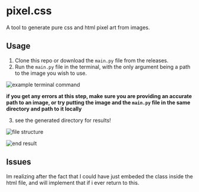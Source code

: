# pixel.css
A tool to generate pure css and html pixel art from images.
## Usage
1. Clone this repo or download the `main.py` file from the releases.
2. Run the `main.py` file in the terminal, with the only argument being a path to the image you wish to use.

![example terminal command](https://media.discordapp.net/attachments/790703174746636328/995143329455018034/unknown.png)

**if you get any errors at this step, make sure you are providing an accurate path to an image, or try putting the image and the `main.py` file in the same directory and path to it locally**

3. see the generated directory for results!

![file structure](https://media.discordapp.net/attachments/790703174746636328/995143454361407588/unknown.png)

![end result](https://media.discordapp.net/attachments/790703174746636328/995143956503470251/unknown.png)

## Issues

Im realizing after the fact that I could have just embeded the class inside the html file, and will implement that if i ever return to this.
